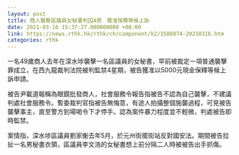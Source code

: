 ```yaml
---
layout: post
title: 商人襲擊區議員女秘書判囚4周　獲准保釋等候上訴
date: 2021-03-16 15:37:27.000000000 +08:00
link: https://news.rthk.hk/rthk/ch/component/k2/1580874-20210316.htm
categories: rthk
---
```


一名49歲商人去年在深水埗襲擊一名區議員的女秘書，早前被裁定一項普通襲擊罪成立，在西九龍裁判法院被判監禁4星期，被告獲准以5000元現金保釋等候上訴申請。

被告尹載道報稱為眼鏡批發商人，社會服務令報告指被告不認為自己襲擊，不建議判處社會服務令。暫委裁判官指被告無悔意，有途人拍攝整個施襲過程，可見被告襲擊事主，直至警方到場喝令下才停手。認為案件暴力程度並不輕微，判處被告即時監禁。

案情指，深水埗區議員劉家衡去年5月，於元州街擺街站反對國安法。期間被告拉扯一名男秘書衣領，區議員李文浩的女秘書想上前分隔二人時被被告出手抓傷。
